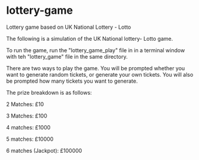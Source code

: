 # lottery-game
Lottery game based on UK National Lottery - Lotto 

The following is a simulation of the UK National lottery- Lotto game.

To run the game, run the "lottery_game_play" file in in a terminal window with teh "lottery_game" file in the same directory.

There are two ways to play the game. You will be prompted whether you want to generate random tickets, or generate your own tickets. You will also be prompted how many tickets you want to generate.

The prize breakdown is as follows:

2 Matches: £10

3 Matches: £100

4 matches: £1000

5 matches: £10000

6 matches (Jackpot): £100000



